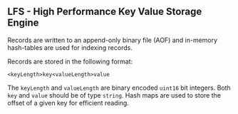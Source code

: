 ## LFS - High Performance Key Value Storage Engine

Records are written to an append-only binary file (AOF) and in-memory hash-tables are used for indexing records.

Records are stored in the following format: 

`<keyLength>key<valueLength>value` 

The `keyLength` and `valueLength` are binary encoded `uint16` bit integers. Both `key` and `value` should be of type `string`. Hash maps are used to store the offset of a given key for efficient reading.
